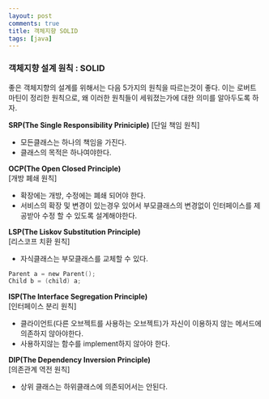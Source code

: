 ```yaml
---
layout: post
comments: true
title: 객체지향 SOLID
tags: [java]
---
```


### 객체지향 설계 원칙 : SOLID
좋은 객체지향의 설계를 위해서는 다음 5가지의 원칙을 따르는것이 좋다. 이는 로버트 마틴이 정리한 원칙으로,  왜 이러한 원칙들이 세워졌는가에 대한 의미를 알아두도록 하자.  

**SRP(The Single Responsibility Priniciple)**
[단일 책임 원칙]  
- 모든클래스는 하나의 책임을 가진다. 
- 클래스의 목적은 하나여야한다.  


**OCP(The Open Closed Principle)**    
[개방 폐쇄 원칙]  
- 확장에는 개방, 수정에는 폐쇄 되어야 한다.
- 서비스의 확장 및 변경이 있는경우 있어서 부모클래스의 변경없이 인터페이스를 제공받아 수정 할 수 있도록 설계해야한다.  

**LSP(The Liskov Substitution Principle)**    
[리스코프 치환 원칙]  
- 자식클래스는 부모클래스를 교체할 수 있다.
```c
Parent a = new Parent();
Child b = (child) a;
``` 

**ISP(The Interface Segregation Principle)**   
[인터페이스 분리 원칙]  
- 클라이언트(다른 오브젝트를 사용하는 오브젝트)가 자신이 이용하지 않는 메서드에 의존하지 않아야한다.
- 사용하지않는 함수를 implement하지 않아야 한다.  

**DIP(The Dependency Inversion Principle)**  
[의존관계 역전 원칙]   
- 상위 클래스는 하위클래스에 의존되어서는 안된다.  



